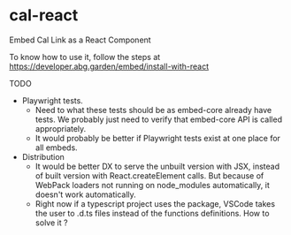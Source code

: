 # cal-react

Embed Cal Link as a React Component

To know how to use it, follow the steps at <https://developer.abg.garden/embed/install-with-react>

TODO

- Playwright tests.
  - Need to what these tests should be as embed-core already have tests. We probably just need to verify that embed-core API is called appropriately.
  - It would probably be better if Playwright tests exist at one place for all embeds.
- Distribution
  - It would be better DX to serve the unbuilt version with JSX, instead of built version with React.createElement calls. But because of WebPack loaders not running on node_modules automatically, it doesn't work automatically.
  - Right now if a typescript project uses the package, VSCode takes the user to .d.ts files instead of the functions definitions. How to solve it ?
